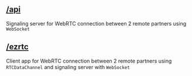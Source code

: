 ## [/api](https://github.com/alekseykarpenko/lab/blob/master/api/README.md)
Signaling server for WebRTC connection between 2 remote partners using `WebSocket`

## [/ezrtc](https://github.com/alekseykarpenko/lab/blob/master/public/ezrtc/README.md)
Client app for WebRTC connection between 2 remote partners using `RTCDataChannel` and signaling server with `WebSocket`
